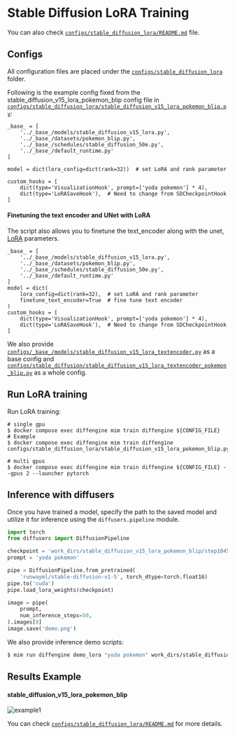 # Stable Diffusion LoRA Training

You can also check [`configs/stable_diffusion_lora/README.md`](../../../configs/stable_diffusion_lora/README.md) file.

## Configs

All configuration files are placed under the [`configs/stable_diffusion_lora`](../../../configs/stable_diffusion_lora/) folder.

Following is the example config fixed from the stable_diffusion_v15_lora_pokemon_blip config file in [`configs/stable_diffusion_lora/stable_diffusion_v15_lora_pokemon_blip.py`](../../../configs/stable_diffusion_lora/stable_diffusion_v15_lora_pokemon_blip.py):

```
_base_ = [
    '../_base_/models/stable_diffusion_v15_lora.py',
    '../_base_/datasets/pokemon_blip.py',
    '../_base_/schedules/stable_diffusion_50e.py',
    '../_base_/default_runtime.py'
]

model = dict(lora_config=dict(rank=32))  # set LoRA and rank parameter

custom_hooks = [
    dict(type='VisualizationHook', prompt=['yoda pokemon'] * 4),
    dict(type='LoRASaveHook'),  # Need to change from SDCheckpointHook
]
```

#### Finetuning the text encoder and UNet with LoRA

The script also allows you to finetune the text_encoder along with the unet, [LoRA](https://arxiv.org/abs/2106.09685) parameters.

```
_base_ = [
    '../_base_/models/stable_diffusion_v15_lora.py',
    '../_base_/datasets/pokemon_blip.py',
    '../_base_/schedules/stable_diffusion_50e.py',
    '../_base_/default_runtime.py'
]
model = dict(
    lora_config=dict(rank=32),  # set LoRA and rank parameter
    finetune_text_encoder=True  # fine tune text encoder
)
custom_hooks = [
    dict(type='VisualizationHook', prompt=['yoda pokemon'] * 4),
    dict(type='LoRASaveHook'),  # Need to change from SDCheckpointHook
]
```

We also provide [`configs/_base_/models/stable_diffusion_v15_lora_textencoder.py`](../../../configs/_base_/models/stable_diffusion_v15_lora_textencoder.py) as a base config and [`configs/stable_diffusion/stable_diffusion_v15_lora_textencoder_pokemon_blip.py`](../../../configs/stable_diffusion/stable_diffusion_v15_lora_textencoder_pokemon_blip.py) as a whole config.

## Run LoRA training

Run LoRA training:

```
# single gpu
$ docker compose exec diffengine mim train diffengine ${CONFIG_FILE}
# Example
$ docker compose exec diffengine mim train diffengine configs/stable_diffusion_lora/stable_diffusion_v15_lora_pokemon_blip.py

# multi gpus
$ docker compose exec diffengine mim train diffengine ${CONFIG_FILE} --gpus 2 --launcher pytorch
```

## Inference with diffusers

Once you have trained a model, specify the path to the saved model and utilize it for inference using the `diffusers.pipeline` module.

```py
import torch
from diffusers import DiffusionPipeline

checkpoint = 'work_dirs/stable_diffusion_v15_lora_pokemon_blip/step10450'
prompt = 'yoda pokemon'

pipe = DiffusionPipeline.from_pretrained(
    'runwayml/stable-diffusion-v1-5', torch_dtype=torch.float16)
pipe.to('cuda')
pipe.load_lora_weights(checkpoint)

image = pipe(
    prompt,
    num_inference_steps=50,
).images[0]
image.save('demo.png')
```

We also provide inference demo scripts:

```bash
$ mim run diffengine demo_lora "yoda pokemon" work_dirs/stable_diffusion_v15_lora_pokemon_blip/step10450
```

## Results Example

#### stable_diffusion_v15_lora_pokemon_blip

![example1](https://github.com/okotaku/diffengine/assets/24734142/24899409-554d-4393-88e5-f8b8d6e6b36d)

You can check [`configs/stable_diffusion_lora/README.md`](../../../configs/stable_diffusion_lora/README.md#results-example) for more details.
